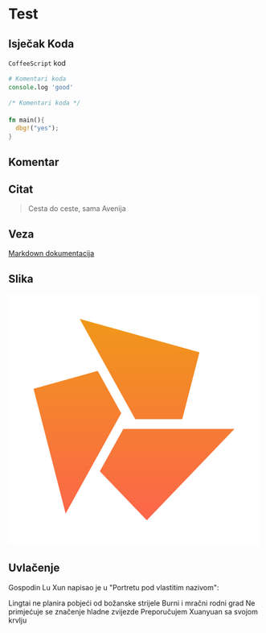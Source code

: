 [Markdown globalni komentari]:#

# Test

## Isječak Koda

`CoffeeScript` kod

```coffee
# Komentari koda
console.log 'good'


```

```rust
/* Komentari koda */

fn main(){
  dbg!("yes");
}
```

## Komentar

<!-- HTML 注释 --> 

<!-- 多行注释 --> 

## Citat

> Cesta do ceste, sama Avenija

## Veza

[Markdown dokumentacija](https://github.com/xxai-art/xxai-art-md)

## Slika

![xxAI.Identitet umjetničke marke](https://raw.githubusercontent.com/xxai-art/web/main/file/svg/logo.svg)

## Uvlačenje

Gospodin Lu Xun napisao je u "Portretu pod vlastitim nazivom":

  Lingtai ne planira pobjeći od božanske strijele
  Burni i mračni rodni grad
  Ne primjećuje se značenje hladne zvijezde
  Preporučujem Xuanyuan sa svojom krvlju
